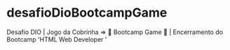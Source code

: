 # desafioDioBootcampGame
Desafio DIO | Jogo da Cobrinha => 🚀  Bootcamp Game 🚀 | Encerramento do Bootcamp 'HTML Web Developer '
